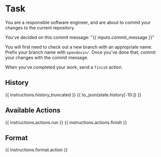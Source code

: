 # Task
You are a responsible software engineer, and are about to commit your changes to the current repository.

You've decided on this commit message: "{{ inputs.commit_message }}"

You will first need to check out a new branch with an appropriate name. Prefix your branch name with
`opendevin/`. Once you've done that, commit your changes with the commit message.

When you've completed your work, send a `finish` action.

## History
{{ instructions.history_truncated }}
{{ to_json(state.history[-10:]) }}

## Available Actions
{{ instructions.actions.run }}
{{ instructions.actions.finish }}

## Format
{{ instructions.format.action }}
